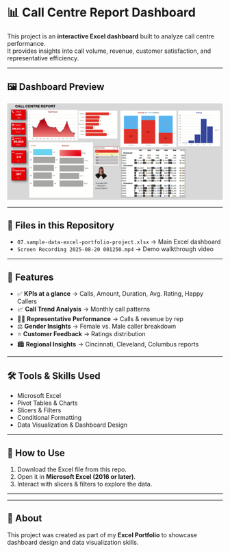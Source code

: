 # 📊 Call Centre Report Dashboard

This project is an **interactive Excel dashboard** built to analyze call centre performance.  
It provides insights into call volume, revenue, customer satisfaction, and representative efficiency.  

---

## 🖼️ Dashboard Preview
![Call Centre Dashboard](dashboard.png)


---

## 📂 Files in this Repository
- `07.sample-data-excel-portfolio-project.xlsx` → Main Excel dashboard  
- `Screen Recording 2025-08-20 001250.mp4` → Demo walkthrough video  

---

## 🔑 Features
- ✅ **KPIs at a glance** → Calls, Amount, Duration, Avg. Rating, Happy Callers  
- 📈 **Call Trend Analysis** → Monthly call patterns  
- 👩‍💻 **Representative Performance** → Calls & revenue by rep  
- ⚖️ **Gender Insights** → Female vs. Male caller breakdown  
- ⭐ **Customer Feedback** → Ratings distribution  
- 🏙️ **Regional Insights** → Cincinnati, Cleveland, Columbus reports  

---

## 🛠️ Tools & Skills Used
- Microsoft Excel
- Pivot Tables & Charts
- Slicers & Filters
- Conditional Formatting
- Data Visualization & Dashboard Design

---

## 🚀 How to Use
1. Download the Excel file from this repo.  
2. Open it in **Microsoft Excel (2016 or later)**.  
3. Interact with slicers & filters to explore the data.  

---



---

## 📌 About
This project was created as part of my **Excel Portfolio** to showcase dashboard design and data visualization skills.  

